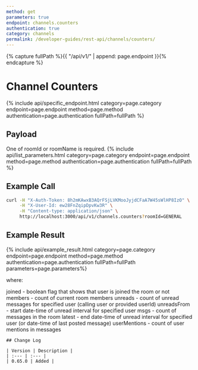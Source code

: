 ```yaml
---
method: get
parameters: true
endpoint: channels.counters
authentication: true
category: channels
permalink: /developer-guides/rest-api/channels/counters/
---
```


{% capture fullPath %}{{ "/api/v1/" | append: page.endpoint }}{% endcapture %}

# Channel Counters

{% include api/specific_endpoint.html category=page.category endpoint=page.endpoint method=page.method authentication=page.authentication fullPath=fullPath %}

## Payload

One of roomId or roomName is required.
{% include api/list_parameters.html category=page.category endpoint=page.endpoint method=page.method authentication=page.authentication fullPath=fullPath %}

## Example Call

```bash
curl -H "X-Auth-Token: 8h2mKAwxB3AQrFSjLVKMooJyjdCFaA7W45sWlHP8IzO" \
     -H "X-User-Id: ew28FnZqipDpvKw3R" \
     -H "Content-type: application/json" \
     http://localhost:3000/api/v1/channels.counters?roomId=GENERAL
```

## Example Result

{% include api/example_result.html category=page.category endpoint=page.endpoint method=page.method authentication=page.authentication fullPath=fullPath parameters=page.parameters%}

where:

joined - boolean flag that shows that user is joined the room or not
members - count of current room members
unreads - count of unread messages for specified user (calling user or provided userId)
unreadsFrom - start date-time of unread interval for specified user
msgs - count of messages in the room
latest - end date-time of unread interval for specified user (or date-time of last posted message)
userMentions - count of user mentions in messages
```
## Change Log

| Version | Description |
| :--- | :--- |
| 0.65.0 | Added |
